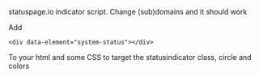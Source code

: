 statuspage.io indicator script. Change (sub)domains and it should work

Add
```
<div data-element="system-status"></div>
```
To your html and some CSS to target the statusindicator class, circle and colors

